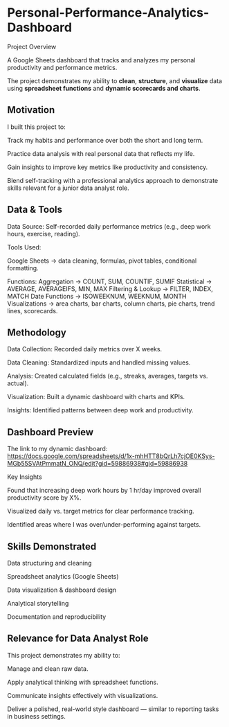 # Personal-Performance-Analytics-Dashboard

Project Overview

A Google Sheets dashboard that tracks and analyzes my personal productivity and performance metrics.

The project demonstrates my ability to **clean**, **structure**, and **visualize** data using **spreadsheet functions** and **dynamic scorecards and charts**.

## Motivation

I built this project to:

Track my habits and performance over both the short and long term.

Practice data analysis with real personal data that reflects my life.

Gain insights to improve key metrics like productivity and consistency.

Blend self-tracking with a professional analytics approach to demonstrate skills relevant for a junior data analyst role.



## Data & Tools

Data Source: Self-recorded daily performance metrics (e.g., deep work hours, exercise, reading).

Tools Used:

Google Sheets → data cleaning, formulas, pivot tables, conditional formatting.

Functions:
Aggregation → COUNT, SUM, COUNTIF, SUMIF
Statistical → AVERAGE, AVERAGEIFS, MIN, MAX
Filtering & Lookup → FILTER, INDEX, MATCH
Date Functions → ISOWEEKNUM, WEEKNUM, MONTH
Visualizations → area charts, bar charts, column charts, pie charts, trend lines, scorecards.















## Methodology

Data Collection: Recorded daily metrics over X weeks.

Data Cleaning: Standardized inputs and handled missing values.

Analysis: Created calculated fields (e.g., streaks, averages, targets vs. actual).

Visualization: Built a dynamic dashboard with charts and KPIs.

Insights: Identified patterns between deep work and productivity.


## Dashboard Preview

The link to my dynamic dashboard: https://docs.google.com/spreadsheets/d/1x-mhHTT8bQrLh7cjOE0KSys-MGb55SVAtPmmatN_ONQ/edit?gid=59886938#gid=59886938


Key Insights

Found that increasing deep work hours by 1 hr/day improved overall productivity score by X%.

Visualized daily vs. target metrics for clear performance tracking.

Identified areas where I was over/under-performing against targets.

## Skills Demonstrated

Data structuring and cleaning

Spreadsheet analytics (Google Sheets)

Data visualization & dashboard design

Analytical storytelling

Documentation and reproducibility


## Relevance for Data Analyst Role

This project demonstrates my ability to:

Manage and clean raw data.

Apply analytical thinking with spreadsheet functions.

Communicate insights effectively with visualizations.

Deliver a polished, real-world style dashboard — similar to reporting tasks in business settings.

